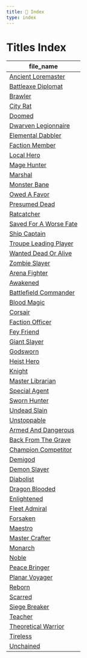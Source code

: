 ```yaml
---
title: 📑 Index
type: index
---
```


# Titles Index

| file_name                                                   |
| ----------------------------------------------------------- |
| [Ancient Loremaster](../Ancient%20Loremaster)               |
| [Battleaxe Diplomat](../Battleaxe%20Diplomat)               |
| [Brawler](../Brawler)                                       |
| [City Rat](../City%20Rat)                                   |
| [Doomed](../Doomed)                                         |
| [Dwarven Legionnaire](../Dwarven%20Legionnaire)             |
| [Elemental Dabbler](../Elemental%20Dabbler)                 |
| [Faction Member](../Faction%20Member)                       |
| [Local Hero](../Local%20Hero)                               |
| [Mage Hunter](../Mage%20Hunter)                             |
| [Marshal](../Marshal)                                       |
| [Monster Bane](../Monster%20Bane)                           |
| [Owed A Favor](../Owed%20A%20Favor)                         |
| [Presumed Dead](../Presumed%20Dead)                         |
| [Ratcatcher](../Ratcatcher)                                 |
| [Saved For A Worse Fate](../Saved%20For%20A%20Worse%20Fate) |
| [Ship Captain](../Ship%20Captain)                           |
| [Troupe Leading Player](../Troupe%20Leading%20Player)       |
| [Wanted Dead Or Alive](../Wanted%20Dead%20Or%20Alive)       |
| [Zombie Slayer](../Zombie%20Slayer)                         |
| [Arena Fighter](../Arena%20Fighter)                         |
| [Awakened](../Awakened)                                     |
| [Battlefield Commander](../Battlefield%20Commander)         |
| [Blood Magic](../Blood%20Magic)                             |
| [Corsair](../Corsair)                                       |
| [Faction Officer](../Faction%20Officer)                     |
| [Fey Friend](../Fey%20Friend)                               |
| [Giant Slayer](../Giant%20Slayer)                           |
| [Godsworn](../Godsworn)                                     |
| [Heist Hero](../Heist%20Hero)                               |
| [Knight](../Knight)                                         |
| [Master Librarian](../Master%20Librarian)                   |
| [Special Agent](../Special%20Agent)                         |
| [Sworn Hunter](../Sworn%20Hunter)                           |
| [Undead Slain](../Undead%20Slain)                           |
| [Unstoppable](../Unstoppable)                               |
| [Armed And Dangerous](../Armed%20And%20Dangerous)           |
| [Back From The Grave](../Back%20From%20The%20Grave)         |
| [Champion Competitor](../Champion%20Competitor)             |
| [Demigod](../Demigod)                                       |
| [Demon Slayer](../Demon%20Slayer)                           |
| [Diabolist](../Diabolist)                                   |
| [Dragon Blooded](../Dragon%20Blooded)                       |
| [Enlightened](../Enlightened)                               |
| [Fleet Admiral](../Fleet%20Admiral)                         |
| [Forsaken](../Forsaken)                                     |
| [Maestro](../Maestro)                                       |
| [Master Crafter](../Master%20Crafter)                       |
| [Monarch](../Monarch)                                       |
| [Noble](../Noble)                                           |
| [Peace Bringer](../Peace%20Bringer)                         |
| [Planar Voyager](../Planar%20Voyager)                       |
| [Reborn](../Reborn)                                         |
| [Scarred](../Scarred)                                       |
| [Siege Breaker](../Siege%20Breaker)                         |
| [Teacher](../Teacher)                                       |
| [Theoretical Warrior](../Theoretical%20Warrior)             |
| [Tireless](../Tireless)                                     |
| [Unchained](../Unchained)                                   |
